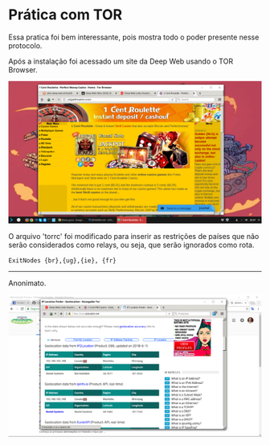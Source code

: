 # Prática com TOR

Essa pratica foi bem interessante, pois mostra todo o poder presente nesse protocolo.

Após a instalação foi acessado um site da Deep Web usando o TOR Browser.

<img src="deep.png"/>

O arquivo 'torrc' foi modificado para inserir as restrições de países que não serão considerados como relays, ou seja, que serão ignorados como rota.

```
ExitNodes {br},{ug},{ie}, {fr}
```
---

Anonimato.

<img src="deep2.png">
